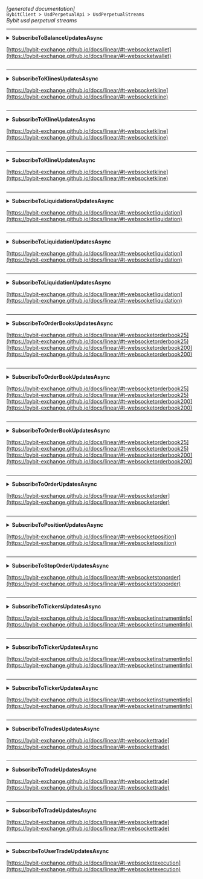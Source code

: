 *[generated documentation]*  
`BybitClient > UsdPerpetualApi > UsdPerpetualStreams`  
*Bybit usd perpetual streams*
  

***

<details>
<summary>
<b>SubscribeToBalanceUpdatesAsync</b>  

[https://bybit-exchange.github.io/docs/linear/#t-websocketwallet](https://bybit-exchange.github.io/docs/linear/#t-websocketwallet)  
</summary>
<p>

```C#  
Task<CallResult<UpdateSubscription>> SubscribeToBalanceUpdatesAsync(Action<DataEvent<IEnumerable<BybitBalanceUpdate>>> handler, [Optional] CancellationToken ct);  
```  

|Parameter|Description|
|---|---|
|`handler`|The event handler for the received data|
|`ct`|Cancellation token for closing this subscription|

*Subscribe to user balance updates*  

</p>
</details>

***

<details>
<summary>
<b>SubscribeToKlinesUpdatesAsync</b>  

[https://bybit-exchange.github.io/docs/linear/#t-websocketkline](https://bybit-exchange.github.io/docs/linear/#t-websocketkline)  
</summary>
<p>

```C#  
Task<CallResult<UpdateSubscription>> SubscribeToKlinesUpdatesAsync(KlineInterval interval, Action<DataEvent<IEnumerable<BybitKlineUpdate>>> handler, [Optional] CancellationToken ct);  
```  

|Parameter|Description|
|---|---|
|`interval`|The interval of the klines|
|`handler`|The event handler for the received data|
|`ct`|Cancellation token for closing this subscription|

*Subscribe to kline (candlestick) updates*  

</p>
</details>

***

<details>
<summary>
<b>SubscribeToKlineUpdatesAsync</b>  

[https://bybit-exchange.github.io/docs/linear/#t-websocketkline](https://bybit-exchange.github.io/docs/linear/#t-websocketkline)  
</summary>
<p>

```C#  
Task<CallResult<UpdateSubscription>> SubscribeToKlineUpdatesAsync(string symbol, KlineInterval interval, Action<DataEvent<IEnumerable<BybitKlineUpdate>>> handler, [Optional] CancellationToken ct);  
```  

|Parameter|Description|
|---|---|
|`symbol`|The symbol to receive updates for|
|`interval`|The interval of the klines|
|`handler`|The event handler for the received data|
|`ct`|Cancellation token for closing this subscription|

*Subscribe to kline (candlestick) updates*  

</p>
</details>

***

<details>
<summary>
<b>SubscribeToKlineUpdatesAsync</b>  

[https://bybit-exchange.github.io/docs/linear/#t-websocketkline](https://bybit-exchange.github.io/docs/linear/#t-websocketkline)  
</summary>
<p>

```C#  
Task<CallResult<UpdateSubscription>> SubscribeToKlineUpdatesAsync(IEnumerable<string> symbols, KlineInterval interval, Action<DataEvent<IEnumerable<BybitKlineUpdate>>> handler, [Optional] CancellationToken ct);  
```  

|Parameter|Description|
|---|---|
|`symbols`|The symbols to receive updates for|
|`interval`|The interval of the klines|
|`handler`|The event handler for the received data|
|`ct`|Cancellation token for closing this subscription|

*Subscribe to kline (candlestick) updates*  

</p>
</details>

***

<details>
<summary>
<b>SubscribeToLiquidationsUpdatesAsync</b>  

[https://bybit-exchange.github.io/docs/linear/#t-websocketliquidation](https://bybit-exchange.github.io/docs/linear/#t-websocketliquidation)  
</summary>
<p>

```C#  
Task<CallResult<UpdateSubscription>> SubscribeToLiquidationsUpdatesAsync(Action<DataEvent<BybitLiquidationUpdate>> handler, [Optional] CancellationToken ct);  
```  

|Parameter|Description|
|---|---|
|`handler`|The event handler for the received data|
|`ct`|Cancellation token for closing this subscription|

*Subscribe to liquidation order updates*  

</p>
</details>

***

<details>
<summary>
<b>SubscribeToLiquidationUpdatesAsync</b>  

[https://bybit-exchange.github.io/docs/linear/#t-websocketliquidation](https://bybit-exchange.github.io/docs/linear/#t-websocketliquidation)  
</summary>
<p>

```C#  
Task<CallResult<UpdateSubscription>> SubscribeToLiquidationUpdatesAsync(string symbol, Action<DataEvent<BybitLiquidationUpdate>> handler, [Optional] CancellationToken ct);  
```  

|Parameter|Description|
|---|---|
|`symbol`|The symbol to receive updates for|
|`handler`|The event handler for the received data|
|`ct`|Cancellation token for closing this subscription|

*Subscribe to liquidation order updates*  

</p>
</details>

***

<details>
<summary>
<b>SubscribeToLiquidationUpdatesAsync</b>  

[https://bybit-exchange.github.io/docs/linear/#t-websocketliquidation](https://bybit-exchange.github.io/docs/linear/#t-websocketliquidation)  
</summary>
<p>

```C#  
Task<CallResult<UpdateSubscription>> SubscribeToLiquidationUpdatesAsync(IEnumerable<string> symbols, Action<DataEvent<BybitLiquidationUpdate>> handler, [Optional] CancellationToken ct);  
```  

|Parameter|Description|
|---|---|
|`symbols`|The symbols to receive updates for|
|`handler`|The event handler for the received data|
|`ct`|Cancellation token for closing this subscription|

*Subscribe to liquidation order updates*  

</p>
</details>

***

<details>
<summary>
<b>SubscribeToOrderBooksUpdatesAsync</b>  

[https://bybit-exchange.github.io/docs/linear/#t-websocketorderbook25](https://bybit-exchange.github.io/docs/linear/#t-websocketorderbook25)  
[https://bybit-exchange.github.io/docs/linear/#t-websocketorderbook200](https://bybit-exchange.github.io/docs/linear/#t-websocketorderbook200)  
</summary>
<p>

```C#  
Task<CallResult<UpdateSubscription>> SubscribeToOrderBooksUpdatesAsync(int limit, Action<DataEvent<IEnumerable<BybitOrderBookEntry>>> snapshotHandler, Action<DataEvent<BybitDeltaUpdate<BybitOrderBookEntry>>> updateHandler, [Optional] CancellationToken ct);  
```  

|Parameter|Description|
|---|---|
|`limit`|The amount of rows to receive updates for. Either 25 or 200.|
|`snapshotHandler`|The event handler for the initial snapshot data|
|`updateHandler`|The event handler for the update messages|
|`ct`|Cancellation token for closing this subscription|

*Subscribe to orderbook updates*  

</p>
</details>

***

<details>
<summary>
<b>SubscribeToOrderBookUpdatesAsync</b>  

[https://bybit-exchange.github.io/docs/linear/#t-websocketorderbook25](https://bybit-exchange.github.io/docs/linear/#t-websocketorderbook25)  
[https://bybit-exchange.github.io/docs/linear/#t-websocketorderbook200](https://bybit-exchange.github.io/docs/linear/#t-websocketorderbook200)  
</summary>
<p>

```C#  
Task<CallResult<UpdateSubscription>> SubscribeToOrderBookUpdatesAsync(string symbol, int limit, Action<DataEvent<IEnumerable<BybitOrderBookEntry>>> snapshotHandler, Action<DataEvent<BybitDeltaUpdate<BybitOrderBookEntry>>> updateHandler, [Optional] CancellationToken ct);  
```  

|Parameter|Description|
|---|---|
|`symbol`|The symbol to receive updates for|
|`limit`|The amount of rows to receive updates for. Either 25 or 200.|
|`snapshotHandler`|The event handler for the initial snapshot data|
|`updateHandler`|The event handler for the update messages|
|`ct`|Cancellation token for closing this subscription|

*Subscribe to orderbook updates*  

</p>
</details>

***

<details>
<summary>
<b>SubscribeToOrderBookUpdatesAsync</b>  

[https://bybit-exchange.github.io/docs/linear/#t-websocketorderbook25](https://bybit-exchange.github.io/docs/linear/#t-websocketorderbook25)  
[https://bybit-exchange.github.io/docs/linear/#t-websocketorderbook200](https://bybit-exchange.github.io/docs/linear/#t-websocketorderbook200)  
</summary>
<p>

```C#  
Task<CallResult<UpdateSubscription>> SubscribeToOrderBookUpdatesAsync(IEnumerable<string> symbols, int limit, Action<DataEvent<IEnumerable<BybitOrderBookEntry>>> snapshotHandler, Action<DataEvent<BybitDeltaUpdate<BybitOrderBookEntry>>> updateHandler, [Optional] CancellationToken ct);  
```  

|Parameter|Description|
|---|---|
|`symbols`|The symbols to receive updates for|
|`limit`|The amount of rows to receive updates for. Either 25 or 200.|
|`snapshotHandler`|The event handler for the initial snapshot data|
|`updateHandler`|The event handler for the update messages|
|`ct`|Cancellation token for closing this subscription|

*Subscribe to orderbook updates*  

</p>
</details>

***

<details>
<summary>
<b>SubscribeToOrderUpdatesAsync</b>  

[https://bybit-exchange.github.io/docs/linear/#t-websocketorder](https://bybit-exchange.github.io/docs/linear/#t-websocketorder)  
</summary>
<p>

```C#  
Task<CallResult<UpdateSubscription>> SubscribeToOrderUpdatesAsync(Action<DataEvent<IEnumerable<BybitOrderUpdate>>> handler, [Optional] CancellationToken ct);  
```  

|Parameter|Description|
|---|---|
|`handler`|The event handler for the received data|
|`ct`|Cancellation token for closing this subscription|

*Subscribe to user order updates*  

</p>
</details>

***

<details>
<summary>
<b>SubscribeToPositionUpdatesAsync</b>  

[https://bybit-exchange.github.io/docs/linear/#t-websocketposition](https://bybit-exchange.github.io/docs/linear/#t-websocketposition)  
</summary>
<p>

```C#  
Task<CallResult<UpdateSubscription>> SubscribeToPositionUpdatesAsync(Action<DataEvent<IEnumerable<BybitPositionUpdate>>> handler, [Optional] CancellationToken ct);  
```  

|Parameter|Description|
|---|---|
|`handler`|The event handler for the received data|
|`ct`|Cancellation token for closing this subscription|

*Subscribe to user position updates*  

</p>
</details>

***

<details>
<summary>
<b>SubscribeToStopOrderUpdatesAsync</b>  

[https://bybit-exchange.github.io/docs/linear/#t-websocketstoporder](https://bybit-exchange.github.io/docs/linear/#t-websocketstoporder)  
</summary>
<p>

```C#  
Task<CallResult<UpdateSubscription>> SubscribeToStopOrderUpdatesAsync(Action<DataEvent<IEnumerable<BybitStopOrderUpdate>>> handler, [Optional] CancellationToken ct);  
```  

|Parameter|Description|
|---|---|
|`handler`|The event handler for the received data|
|`ct`|Cancellation token for closing this subscription|

*Subscribe to user stop order updates*  

</p>
</details>

***

<details>
<summary>
<b>SubscribeToTickersUpdatesAsync</b>  

[https://bybit-exchange.github.io/docs/linear/#t-websocketinstrumentinfo](https://bybit-exchange.github.io/docs/linear/#t-websocketinstrumentinfo)  
</summary>
<p>

```C#  
Task<CallResult<UpdateSubscription>> SubscribeToTickersUpdatesAsync(Action<DataEvent<BybitTickerUpdate>> handler, [Optional] CancellationToken ct);  
```  

|Parameter|Description|
|---|---|
|`handler`|The event handler for the received data|
|`ct`|Cancellation token for closing this subscription|

*Subscribe to ticker updates*  

</p>
</details>

***

<details>
<summary>
<b>SubscribeToTickerUpdatesAsync</b>  

[https://bybit-exchange.github.io/docs/linear/#t-websocketinstrumentinfo](https://bybit-exchange.github.io/docs/linear/#t-websocketinstrumentinfo)  
</summary>
<p>

```C#  
Task<CallResult<UpdateSubscription>> SubscribeToTickerUpdatesAsync(string symbol, Action<DataEvent<BybitTickerUpdate>> handler, [Optional] CancellationToken ct);  
```  

|Parameter|Description|
|---|---|
|`symbol`|The symbol to receive updates for|
|`handler`|The event handler for the received data|
|`ct`|Cancellation token for closing this subscription|

*Subscribe to ticker updates*  

</p>
</details>

***

<details>
<summary>
<b>SubscribeToTickerUpdatesAsync</b>  

[https://bybit-exchange.github.io/docs/linear/#t-websocketinstrumentinfo](https://bybit-exchange.github.io/docs/linear/#t-websocketinstrumentinfo)  
</summary>
<p>

```C#  
Task<CallResult<UpdateSubscription>> SubscribeToTickerUpdatesAsync(IEnumerable<string> symbols, Action<DataEvent<BybitTickerUpdate>> handler, [Optional] CancellationToken ct);  
```  

|Parameter|Description|
|---|---|
|`symbols`|The symbols to receive updates for|
|`handler`|The event handler for the received data|
|`ct`|Cancellation token for closing this subscription|

*Subscribe to ticker updates*  

</p>
</details>

***

<details>
<summary>
<b>SubscribeToTradesUpdatesAsync</b>  

[https://bybit-exchange.github.io/docs/linear/#t-websockettrade](https://bybit-exchange.github.io/docs/linear/#t-websockettrade)  
</summary>
<p>

```C#  
Task<CallResult<UpdateSubscription>> SubscribeToTradesUpdatesAsync(Action<DataEvent<IEnumerable<BybitTradeUpdate>>> handler, [Optional] CancellationToken ct);  
```  

|Parameter|Description|
|---|---|
|`handler`|The event handler for the received data|
|`ct`|Cancellation token for closing this subscription|

*Subscribe to public trade updates*  

</p>
</details>

***

<details>
<summary>
<b>SubscribeToTradeUpdatesAsync</b>  

[https://bybit-exchange.github.io/docs/linear/#t-websockettrade](https://bybit-exchange.github.io/docs/linear/#t-websockettrade)  
</summary>
<p>

```C#  
Task<CallResult<UpdateSubscription>> SubscribeToTradeUpdatesAsync(string symbol, Action<DataEvent<IEnumerable<BybitTradeUpdate>>> handler, [Optional] CancellationToken ct);  
```  

|Parameter|Description|
|---|---|
|`symbol`|The symbol to receive updates for|
|`handler`|The event handler for the received data|
|`ct`|Cancellation token for closing this subscription|

*Subscribe to public trade updates*  

</p>
</details>

***

<details>
<summary>
<b>SubscribeToTradeUpdatesAsync</b>  

[https://bybit-exchange.github.io/docs/linear/#t-websockettrade](https://bybit-exchange.github.io/docs/linear/#t-websockettrade)  
</summary>
<p>

```C#  
Task<CallResult<UpdateSubscription>> SubscribeToTradeUpdatesAsync(IEnumerable<string> symbols, Action<DataEvent<IEnumerable<BybitTradeUpdate>>> handler, [Optional] CancellationToken ct);  
```  

|Parameter|Description|
|---|---|
|`symbols`|The symbols to receive updates for|
|`handler`|The event handler for the received data|
|`ct`|Cancellation token for closing this subscription|

*Subscribe to public trade updates*  

</p>
</details>

***

<details>
<summary>
<b>SubscribeToUserTradeUpdatesAsync</b>  

[https://bybit-exchange.github.io/docs/linear/#t-websocketexecution](https://bybit-exchange.github.io/docs/linear/#t-websocketexecution)  
</summary>
<p>

```C#  
Task<CallResult<UpdateSubscription>> SubscribeToUserTradeUpdatesAsync(Action<DataEvent<IEnumerable<BybitUserTradeUpdate>>> handler, [Optional] CancellationToken ct);  
```  

|Parameter|Description|
|---|---|
|`handler`|The event handler for the received data|
|`ct`|Cancellation token for closing this subscription|

*Subscribe to user trade updates*  

</p>
</details>
